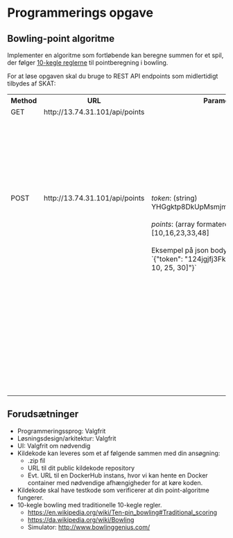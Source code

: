 # Programmerings opgave

## Bowling-point algoritme

Implementer en algoritme som fortløbende kan beregne summen for et spil, der følger [10-kegle reglerne](https://en.wikipedia.org/wiki/Ten-pin_bowling#Traditional_scoring) til pointberegning i bowling. 

For at løse opgaven skal du bruge to REST API endpoints som midlertidigt tilbydes af SKAT:

<table>
  <tbody>
    <tr>
      <th align="center" width="5%">Method</th>
      <th align="center" width="30%">URL</th>
      <th align="center" width="25%">Parametre</th>
      <th align="center" width="40%">Beskrivelse</th>
    </tr>
    <tr>
      <td valign="top">GET</td>
      <td valign="top">http://13.74.31.101/api/points</td>
      <td valign="top"></td>
      <td>
        <ul>
          <li>Returnerer en JSON-liste med en tilfældig længde og kombination af valide bowling points, samt et token, som skal bruges i POST endpoint.</li>
          <li>Strike er repræsenteret ved [10,0]</li>
          <li>Spare er repræsenteret ved t. ex. [7,3] eller [0,10] eller [5,5]</li>
      </ul>
      </td>
    </tr>
    <tr>
      <td valign="top">POST</td>
      <td valign="top">http://13.74.31.101/api/points</td>
      <td valign="top"><i>token</i>: (string)
        <br />
        YHGgktp8DkUpMsmjmJfsOTJ3PUAxJOBk
        <br /><br />
        <i>points</i>: (array formateret som string)
        <br />
        [10,16,23,33,48]
        <br />
        <br />
        Eksempel på json body:
        <br />
        `{"token": "124jgjfj3FkenI", "points": "[5, 10, 25, 30]"}`
      </td>
      <td valign="top"><i>token</i>: Modtaget i GET<br /><i>points</i>: Dine kalkulerede summer<br /><br />Returnerer HTTP status kode ”200 OK” hvis <i>token</i> er korrekt og JSON { "success": true } hvis <i>summerne</i> er korrekt.<br /><br />Summerne er en liste af de akkumulerende point resultater.<br /><br />T. ex. giver <i>point</i> [[3,7],[10,0],[8,2],[8,1],[10,0],[3,4],[7,0],[5,5],[3,2],[2,5]] <i>summerne</i> [20,40,58,67,84,91,98,111,116,123], hvor 123 er totalsummen efter, i det her tilfælde, 10 omganger. <br /><br /> Tip: Hvis pointene ender på <i>spare / strike</i> før et normal spils længde, så vil der ikke udløses bonus. For eksempel vil [[2, 0], [8, 2]] give <i>summerne</i> [2, 12]</td>
    </tr>
  </tbody>
</table>

## Forudsætninger
* Programmeringssprog: Valgfrit 
* Løsningsdesign/arkitektur: Valgfrit 
* UI: Valgfrit om nødvendig
* Kildekode kan leveres som et af følgende sammen med din ansøgning: 
  * .zip fil 
  * URL til dit public kildekode repository 
  * Evt. URL til en DockerHub instans, hvor vi kan hente en Docker container med nødvendige afhængigheder for at køre koden. 
* Kildekode skal have testkode som verificerer at din point-algoritme fungerer.
* 10-kegle bowling med traditionelle 10-kegle regler. 
  * https://en.wikipedia.org/wiki/Ten-pin_bowling#Traditional_scoring  
  * https://da.wikipedia.org/wiki/Bowling 
  * Simulator: http://www.bowlinggenius.com/ 
